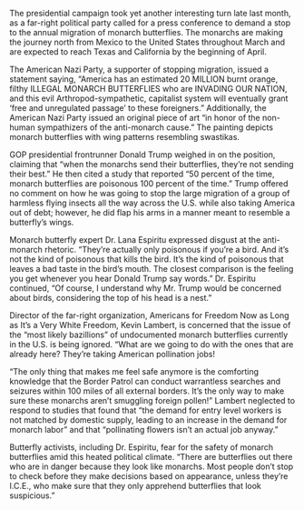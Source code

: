 The presidential campaign took yet another interesting turn late last month, as a far-right political party called for a press conference to demand a stop to the annual migration of monarch butterflies. The monarchs are making the journey north from Mexico to the United States throughout March and are expected to reach Texas and California by the beginning of April.

The American Nazi Party, a supporter of stopping migration, issued a statement saying, “America has an estimated 20 MILLION burnt orange, filthy ILLEGAL MONARCH BUTTERFLIES who are INVADING OUR NATION, and this evil Arthropod-sympathetic, capitalist system will eventually grant ‘free and unregulated passage’ to these foreigners.” Additionally, the American Nazi Party issued an original piece of art “in honor of the non-human sympathizers of the anti-monarch cause.” The painting depicts monarch butterflies with wing patterns resembling swastikas.

GOP presidential frontrunner Donald Trump weighed in on the position, claiming that “when the monarchs send their butterflies, they’re not sending their best.” He then cited a study that reported “50 percent of the time, monarch butterflies are poisonous 100 percent of the time.” Trump offered no comment on how he was going to stop the large migration of a group of harmless flying insects all the way across the U.S. while also taking America out of debt; however, he did flap his arms in a manner meant to resemble a butterfly’s wings.

Monarch butterfly expert Dr. Lana Espiritu expressed disgust at the anti-monarch rhetoric. “They’re actually only poisonous if you’re a bird. And it’s not the kind of poisonous that kills the bird. It’s the kind of poisonous that leaves a bad taste in the bird’s mouth. The closest comparison is the feeling you get whenever you hear Donald Trump say words.” Dr. Espiritu continued, “Of course, I understand why Mr. Trump would be concerned about birds, considering the top of his head is a nest.”

Director of the far-right organization, Americans for Freedom Now as Long as It’s a Very White Freedom, Kevin Lambert, is concerned that the issue of the “most likely bazillions” of undocumented monarch butterflies currently in the U.S. is being ignored. “What are we going to do with the ones that are already here? They’re taking American pollination jobs!

“The only thing that makes me feel safe anymore is the comforting knowledge that the Border Patrol can conduct warrantless searches and seizures within 100 miles of all external borders. It’s the only way to make sure these monarchs aren’t smuggling foreign pollen!” Lambert neglected to respond to studies that found that “the demand for entry level workers is not matched by domestic supply, leading to an increase in the demand for monarch labor” and that “pollinating flowers isn’t an actual job anyway.”

Butterfly activists, including Dr. Espiritu, fear for the safety of monarch butterflies amid this heated political climate. “There are butterflies out there who are in danger because they look like monarchs. Most people don’t stop to check before they make decisions based on appearance, unless they’re I.C.E., who make sure that they only apprehend butterflies that look suspicious.”

